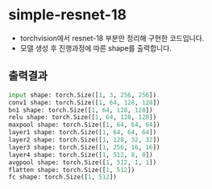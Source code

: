 # simple-resnet-18
* torchvision에서 resnet-18 부분만 정리해 구현한 코드입니다.
* 모델 생성 후  진행과정에 따른 shape를 출력합니다.

## 출력결과
``` python
input shape: torch.Size([1, 3, 256, 256]) 
conv1 shape: torch.Size([1, 64, 128, 128])
bn1 shape: torch.Size([1, 64, 128, 128])
relu shape: torch.Size([1, 64, 128, 128])
maxpool shape: torch.Size([1, 64, 64, 64])
layer1 shape: torch.Size([1, 64, 64, 64])
layer2 shape: torch.Size([1, 128, 32, 32])
layer3 shape: torch.Size([1, 256, 16, 16])
layer4 shape: torch.Size([1, 512, 8, 8])
avgpool shape: torch.Size([1, 512, 1, 1])
flatten shape: torch.Size([1, 512])
fc shape: torch.Size([1, 512])
```
